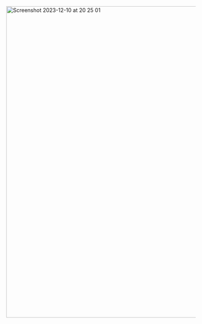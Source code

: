 <img width="829" alt="Screenshot 2023-12-10 at 20 25 01" src="https://github.com/karin167/students/assets/72996725/248a7e5f-ea37-42c3-bf3e-e9324ba44e5c">
